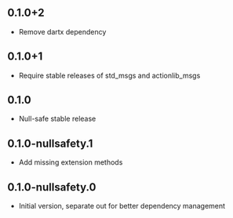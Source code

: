 ## 0.1.0+2
- Remove dartx dependency
  
## 0.1.0+1
- Require stable releases of std_msgs and actionlib_msgs
  
## 0.1.0
- Null-safe stable release

## 0.1.0-nullsafety.1
- Add missing extension methods

## 0.1.0-nullsafety.0
- Initial version, separate out for better dependency management